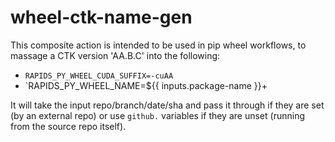 # wheel-ctk-name-gen

This composite action is intended to be used in pip wheel workflows, to massage a CTK version 'AA.B.C' into the following:
* `RAPIDS_PY_WHEEL_CUDA_SUFFIX=-cuAA`
* `RAPIDS_PY_WHEEL_NAME=${{ inputs.package-name }}+

It will take the input repo/branch/date/sha and pass it through if they are set (by an external repo) or use `github.` variables if they are unset (running from the source repo itself).
